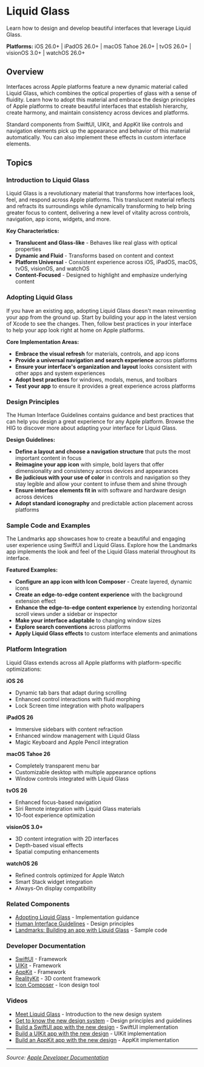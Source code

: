 # Liquid Glass

Learn how to design and develop beautiful interfaces that leverage Liquid Glass.

**Platforms:** iOS 26.0+ | iPadOS 26.0+ | macOS Tahoe 26.0+ | tvOS 26.0+ | visionOS 3.0+ | watchOS 26.0+

## Overview

Interfaces across Apple platforms feature a new dynamic material called Liquid Glass, which combines the optical properties of glass with a sense of fluidity. Learn how to adopt this material and embrace the design principles of Apple platforms to create beautiful interfaces that establish hierarchy, create harmony, and maintain consistency across devices and platforms.

Standard components from SwiftUI, UIKit, and AppKit like controls and navigation elements pick up the appearance and behavior of this material automatically. You can also implement these effects in custom interface elements.

## Topics

### Introduction to Liquid Glass

Liquid Glass is a revolutionary material that transforms how interfaces look, feel, and respond across Apple platforms. This translucent material reflects and refracts its surroundings while dynamically transforming to help bring greater focus to content, delivering a new level of vitality across controls, navigation, app icons, widgets, and more.

**Key Characteristics:**
- **Translucent and Glass-like** - Behaves like real glass with optical properties
- **Dynamic and Fluid** - Transforms based on content and context
- **Platform Universal** - Consistent experience across iOS, iPadOS, macOS, tvOS, visionOS, and watchOS
- **Content-Focused** - Designed to highlight and emphasize underlying content

### Adopting Liquid Glass

If you have an existing app, adopting Liquid Glass doesn't mean reinventing your app from the ground up. Start by building your app in the latest version of Xcode to see the changes. Then, follow best practices in your interface to help your app look right at home on Apple platforms.

**Core Implementation Areas:**
- **Embrace the visual refresh** for materials, controls, and app icons
- **Provide a universal navigation and search experience** across platforms
- **Ensure your interface's organization and layout** looks consistent with other apps and system experiences
- **Adopt best practices** for windows, modals, menus, and toolbars
- **Test your app** to ensure it provides a great experience across platforms

### Design Principles

The Human Interface Guidelines contains guidance and best practices that can help you design a great experience for any Apple platform. Browse the HIG to discover more about adapting your interface for Liquid Glass.

**Design Guidelines:**
- **Define a layout and choose a navigation structure** that puts the most important content in focus
- **Reimagine your app icon** with simple, bold layers that offer dimensionality and consistency across devices and appearances
- **Be judicious with your use of color** in controls and navigation so they stay legible and allow your content to infuse them and shine through
- **Ensure interface elements fit in** with software and hardware design across devices
- **Adopt standard iconography** and predictable action placement across platforms

### Sample Code and Examples

The Landmarks app showcases how to create a beautiful and engaging user experience using SwiftUI and Liquid Glass. Explore how the Landmarks app implements the look and feel of the Liquid Glass material throughout its interface.

**Featured Examples:**
- **Configure an app icon with Icon Composer** - Create layered, dynamic icons
- **Create an edge-to-edge content experience** with the background extension effect
- **Enhance the edge-to-edge content experience** by extending horizontal scroll views under a sidebar or inspector
- **Make your interface adaptable** to changing window sizes
- **Explore search conventions** across platforms
- **Apply Liquid Glass effects** to custom interface elements and animations

### Platform Integration

Liquid Glass extends across all Apple platforms with platform-specific optimizations:

**iOS 26**  
- Dynamic tab bars that adapt during scrolling
- Enhanced control interactions with fluid morphing
- Lock Screen time integration with photo wallpapers

**iPadOS 26**  
- Immersive sidebars with content refraction
- Enhanced window management with Liquid Glass
- Magic Keyboard and Apple Pencil integration

**macOS Tahoe 26**  
- Completely transparent menu bar
- Customizable desktop with multiple appearance options
- Window controls integrated with Liquid Glass

**tvOS 26**  
- Enhanced focus-based navigation
- Siri Remote integration with Liquid Glass materials
- 10-foot experience optimization

**visionOS 3.0+**  
- 3D content integration with 2D interfaces
- Depth-based visual effects
- Spatial computing enhancements

**watchOS 26**  
- Refined controls optimized for Apple Watch
- Smart Stack widget integration
- Always-On display compatibility

### Related Components

- [Adopting Liquid Glass](https://developer.apple.com/documentation/xcode/adopting-liquid-glass) - Implementation guidance
- [Human Interface Guidelines](https://developer.apple.com/design/human-interface-guidelines) - Design principles
- [Landmarks: Building an app with Liquid Glass](https://developer.apple.com/documentation/swiftui/landmarks-building-an-app-with-liquid-glass) - Sample code

### Developer Documentation

- [SwiftUI](https://developer.apple.com/documentation/swiftui) - Framework
- [UIKit](https://developer.apple.com/documentation/uikit) - Framework
- [AppKit](https://developer.apple.com/documentation/appkit) - Framework
- [RealityKit](https://developer.apple.com/documentation/realitykit) - 3D content framework
- [Icon Composer](https://developer.apple.com/documentation/xcode/icon-composer) - Icon design tool

### Videos

- [Meet Liquid Glass](https://developer.apple.com/videos/play/wwdc2025/10001/) - Introduction to the new design system
- [Get to know the new design system](https://developer.apple.com/videos/play/wwdc2025/10002/) - Design principles and guidelines
- [Build a SwiftUI app with the new design](https://developer.apple.com/videos/play/wwdc2025/10003/) - SwiftUI implementation
- [Build a UIKit app with the new design](https://developer.apple.com/videos/play/wwdc2025/10004/) - UIKit implementation
- [Build an AppKit app with the new design](https://developer.apple.com/videos/play/wwdc2025/10005/) - AppKit implementation

---

*Source: [Apple Developer Documentation](https://developer.apple.com/documentation/technologyoverviews/liquid-glass)*